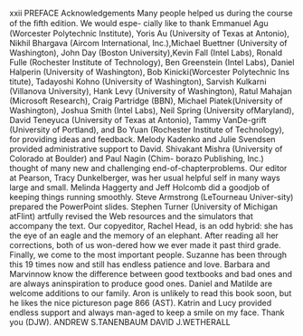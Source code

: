 xxii PREFACE
Acknowledgements
Many people helped us during the course of the ﬁfth edition. We would espe-
cially like to thank Emmanuel Agu (Worcester Polytechnic Institute), Yoris Au
(University of Texas at Antonio), Nikhil Bhargava (Aircom International, Inc.),Michael Buettner (University of Washington), John Day (Boston University),Kevin Fall (Intel Labs), Ronald Fulle (Rochester Institute of Technology), Ben
Greenstein (Intel Labs), Daniel Halperin (University of Washington), Bob Kinicki(Worcester Polytechnic Ins titute), Tadayoshi Kohno (University of Washington),
Sarvish Kulkarni (Villanova University), Hank Levy (University of Washington),
Ratul Mahajan (Microsoft Research), Craig Partridge (BBN), Michael Piatek(University of Washington), Joshua Smith (Intel Labs), Neil Spring (University ofMaryland), David Teneyuca (University of Texas at Antonio), Tammy VanDe-grift (University of Portland), and Bo Yuan (Rochester Institute of Technology),
for providing ideas and feedback. Melody Kadenko and Julie Svendsen provided
administrative support to David.
Shivakant Mishra (University of Colorado at Boulder) and Paul Nagin (Chim-
borazo Publishing, Inc.) thought of many new and challenging end-of-chapterproblems. Our editor at Pearson, Tracy Dunkelberger, was her usual helpful self
in many ways large and small. Melinda Haggerty and Jeff Holcomb did a goodjob of keeping things running smoothly. Steve Armstrong (LeTourneau Univer-sity) prepared the PowerPoint slides. Stephen Turner (University of Michigan atFlint) artfully revised the Web resources and the simulators that accompany the
text. Our copyeditor, Rachel Head, is an odd hybrid: she has the eye of an eagle
and the memory of an elephant. After reading all her corrections, both of us won-dered how we ever made it past third grade.
Finally, we come to the most important people. Suzanne has been through
this 19 times now and still has endless patience and love. Barbara and Marvinnow know the difference between good textbooks and bad ones and are always aninspiration to produce good ones. Daniel and Matilde are welcome additions to
our family. Aron is unlikely to read this book soon, but he likes the nice pictureson page 866 (AST). Katrin and Lucy provided endless support and always man-aged to keep a smile on my face. Thank you (DJW).
ANDREW S.TANENBAUM
DAVID J.WETHERALL